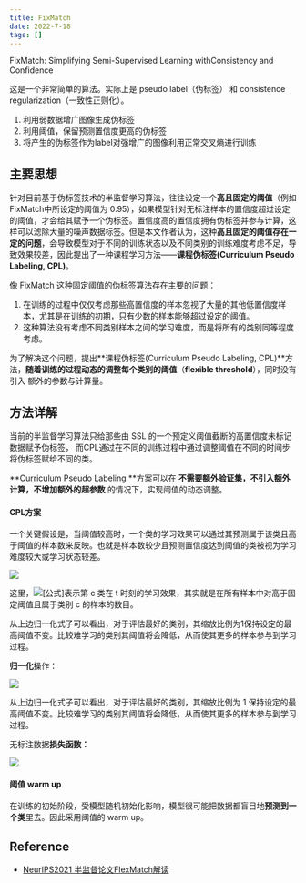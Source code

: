 ```yaml
---
title: FixMatch
date: 2022-7-18
tags: []
---
```


FixMatch: Simplifying Semi-Supervised Learning withConsistency and Confidence

这是一个非常简单的算法。实际上是 pseudo label（伪标签） 和 consistence regularization（一致性正则化）。

1. 利用弱数据增广图像生成伪标签
2. 利用阈值，保留预测置信度更高的伪标签
3. 将产生的伪标签作为label对强增广的图像利用正常交叉熵进行训练

## 主要思想

针对目前基于伪标签技术的半监督学习算法，往往设定一个**高且固定的阈值**（例如FixMatch中所设定的阈值为 0.95），如果模型针对无标注样本的置信度超过设定的阈值，才会给其赋予一个伪标签。置信度高的置信度拥有伪标签并参与计算，这样可以滤除大量的噪声数据标签。但是本文作者认为，这种**高且固定的阈值存在一定的问题**，会导致模型对于不同的训练状态以及不同类别的训练难度考虑不足，导致效果较差，因此提出了一种课程学习方法——**课程伪标签(Curriculum Pseudo Labeling, CPL)**。

像 FixMatch 这种固定阈值的伪标签算法存在主要的问题：

1. 在训练的过程中仅仅考虑那些高置信度的样本忽视了大量的其他低置信度样本，尤其是在训练的初期，只有少数的样本能够超过设定的阈值。
2. 这种算法没有考虑不同类别样本之间的学习难度，而是将所有的类别同等程度考虑。

为了解决这个问题，提出**课程伪标签(Curriculum Pseudo Labeling, CPL)**方法，**随着训练的过程动态的调整每个类别的阈值**（**flexible threshold**），同时没有引入 额外的参数与计算量。

## 方法详解

当前的半监督学习算法只给那些由 SSL 的一个预定义阈值截断的高置信度未标记数据赋予伪标签， 而CPL通过在不同的训练过程中通过调整阈值在不同的时间步将伪标签赋给不同的类。

**Curriculum Pseudo Labeling **方案可以在 **不需要额外验证集，不引入额外计算，不增加额外的超参数** 的情况下，实现阈值的动态调整。

#### CPL方案

一个关键假设是，当阈值较高时，一个类的学习效果可以通过其预测属于该类且高于阈值的样本数来反映。也就是样本数较少且预测置信度达到阈值的类被视为学习难度较大或学习状态较差。

![](https://pic1.zhimg.com/80/v2-2694052306ce25357a7b10d8ba246fec_720w.png)

这里，![[公式]](https://www.zhihu.com/equation?tex=%5Csigma_t%28c%29)表示第 c 类在 t 时刻的学习效果，其实就是在所有样本中对高于固定阈值且属于类别 c 的样本的数目。

从上边归一化式子可以看出，对于评估最好的类别，其缩放比例为1保持设定的最高阈值不变。比较难学习的类别其阈值将会降低，从而使其更多的样本参与到学习过程。

**归一化**操作：

![](https://pic3.zhimg.com/80/v2-31259a62372b8105d76da2c0a457cc7a_720w.jpg)

从上边归一化式子可以看出，对于评估最好的类别，其缩放比例为 1 保持设定的最高阈值不变。比较难学习的类别其阈值将会降低，从而使其更多的样本参与到学习过程。

无标注数据**损失函数：**

![](https://pic3.zhimg.com/80/v2-bb2c95138dafc7938257ce5d55152e42_720w.png)

#### 阈值 warm up

在训练的初始阶段，受模型随机初始化影响，模型很可能把数据都盲目地**预测到一个类**里去。因此采用阈值的 warm up。

## Reference

- [NeurIPS2021 半监督论文FlexMatch解读](https://zhuanlan.zhihu.com/p/430387494)